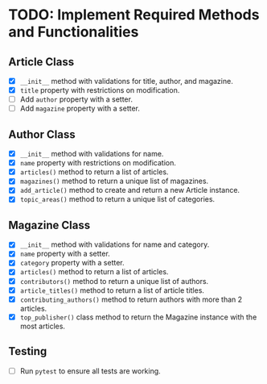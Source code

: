 # TODO: Implement Required Methods and Functionalities

## Article Class
- [x] `__init__` method with validations for title, author, and magazine.
- [x] `title` property with restrictions on modification.
- [ ] Add `author` property with a setter.
- [ ] Add `magazine` property with a setter.

## Author Class
- [x] `__init__` method with validations for name.
- [x] `name` property with restrictions on modification.
- [x] `articles()` method to return a list of articles.
- [x] `magazines()` method to return a unique list of magazines.
- [x] `add_article()` method to create and return a new Article instance.
- [x] `topic_areas()` method to return a unique list of categories.

## Magazine Class
- [x] `__init__` method with validations for name and category.
- [x] `name` property with a setter.
- [x] `category` property with a setter.
- [x] `articles()` method to return a list of articles.
- [x] `contributors()` method to return a unique list of authors.
- [x] `article_titles()` method to return a list of article titles.
- [x] `contributing_authors()` method to return authors with more than 2 articles.
- [x] `top_publisher()` class method to return the Magazine instance with the most articles.

## Testing
- [ ] Run `pytest` to ensure all tests are working.
